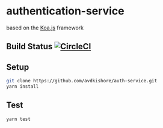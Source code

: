# authentication-service
based on the [Koa.js](http://koajs.com/) framework

## Build Status [![CircleCI](https://circleci.com/gh/avdkishore/auth-service/tree/master.svg?style=svg)](https://circleci.com/gh/avdkishore/auth-service/tree/master)

## Setup
```bash
git clone https://github.com/avdkishore/auth-service.git
yarn install
```
## Test

```bash
yarn test
```
